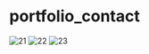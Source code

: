 # portfolio_contact
![21](https://user-images.githubusercontent.com/98634205/177212400-f92b3daa-74e4-4a53-85b9-1ca04f1353c2.jpg)
![22](https://user-images.githubusercontent.com/98634205/177212453-11e805a2-abb2-4433-9acb-521b2286878f.jpg)
![23](https://user-images.githubusercontent.com/98634205/177212491-16fa301c-a168-4e6a-b2dd-79b59842990e.jpg)
